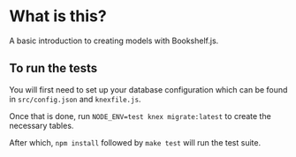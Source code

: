 # What is this?

A basic introduction to creating models with Bookshelf.js.

## To run the tests

You will first need to set up your database configuration which can be found in
`src/config.json` and `knexfile.js`.

Once that is done, run `NODE_ENV=test knex migrate:latest` to create the necessary tables.

After which, `npm install` followed by `make test` will run the test suite.

